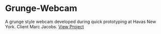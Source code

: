# Grunge-Webcam
A grunge style webcam developed during quick prototyping at Havas New York. Client Marc Jacobs.
[View Project](https://byjoohyunpark.github.io/Grunge-Webcam/)
